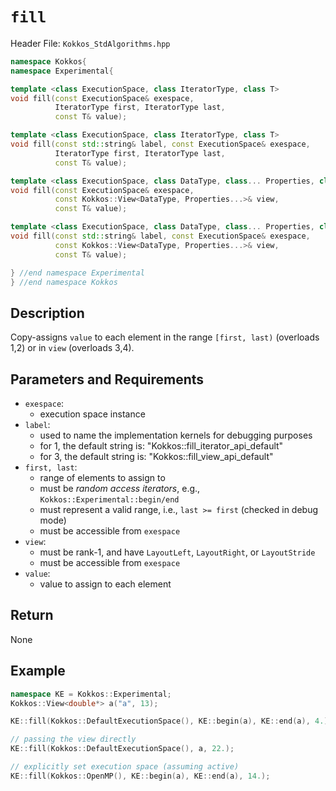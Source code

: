 
# `fill`

Header File: `Kokkos_StdAlgorithms.hpp`

```c++
namespace Kokkos{
namespace Experimental{

template <class ExecutionSpace, class IteratorType, class T>
void fill(const ExecutionSpace& exespace,                                    (1)
          IteratorType first, IteratorType last,
          const T& value);

template <class ExecutionSpace, class IteratorType, class T>
void fill(const std::string& label, const ExecutionSpace& exespace,          (2)
          IteratorType first, IteratorType last,
          const T& value);

template <class ExecutionSpace, class DataType, class... Properties, class T>
void fill(const ExecutionSpace& exespace,                                    (3)
          const Kokkos::View<DataType, Properties...>& view,
          const T& value);

template <class ExecutionSpace, class DataType, class... Properties, class T>
void fill(const std::string& label, const ExecutionSpace& exespace,          (4)
          const Kokkos::View<DataType, Properties...>& view,
          const T& value);

} //end namespace Experimental
} //end namespace Kokkos
```

## Description

Copy-assigns `value` to each element in the range `[first, last)` (overloads 1,2)
or in `view` (overloads 3,4).


## Parameters and Requirements

- `exespace`:
  - execution space instance
- `label`:
  - used to name the implementation kernels for debugging purposes
  - for 1, the default string is: "Kokkos::fill_iterator_api_default"
  - for 3, the default string is: "Kokkos::fill_view_api_default"
- `first, last`:
  - range of elements to assign to
  - must be *random access iterators*, e.g., `Kokkos::Experimental::begin/end`
  - must represent a valid range, i.e., `last >= first` (checked in debug mode)
  - must be accessible from `exespace`
- `view`:
  - must be rank-1, and have `LayoutLeft`, `LayoutRight`, or `LayoutStride`
  - must be accessible from `exespace`
- `value`:
  - value to assign to each element


## Return

None

## Example

```c++
namespace KE = Kokkos::Experimental;
Kokkos::View<double*> a("a", 13);

KE::fill(Kokkos::DefaultExecutionSpace(), KE::begin(a), KE::end(a), 4.);

// passing the view directly
KE::fill(Kokkos::DefaultExecutionSpace(), a, 22.);

// explicitly set execution space (assuming active)
KE::fill(Kokkos::OpenMP(), KE::begin(a), KE::end(a), 14.);
```
